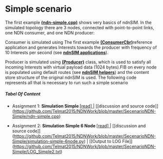 
#  Simple scenario

The first example [<b>(ndn-simple.cpp)</b>](https://github.com/syaifulahdan/ndndlearn/blob/master/Simple-scenario-Coding/ndn-simple.cpp)  shows very basics of ndnSIM. In the simulated topology there are 3 nodes, connected with point-to-point links, one NDN consumer, and one NDN producer:

Consumer is simulated using  The first example [<b>(ConsumerCbr)</b>](http://ndnsim.net/2.0/doxygen/classns3_1_1ndn_1_1ConsumerCbr.html)reference application and generates Interests towards the producer with frequency of 10 Interests per second (see [<b>ndnSIM applications</b>](http://ndnsim.net/2.0/applications.html)).

Producer is simulated using [<b>(Producer)</b>](http://ndnsim.net/2.0/doxygen/classns3_1_1ndn_1_1Producer.html) class, which is used to satisfy all incoming Interests with virtual payload data (1024 bytes).FIB on every node is populated using default routes (see [<b>ndnSIM helpers</b>](http://ndnsim.net/2.0/helpers.html)) and the content store structure of the original ndnSIM is used. The following code represents all that is necessary to run such a simple scenario

##### Tabel Of Content

   -  Assignment 1: <b>Simulation Simple </b>[[read] ](https://github.com/Telmat2015/NDNWork/blob/master/SecenarioNDN-Simple/Simulation-Simple.md) | [[discussion and source code]] (https://github.com/Telmat2015/NDNWork/blob/master/SecenarioNDN-Simple/ndn-simple.cpp)
   
   -  Assignment 2: <b>Simulation Simple 6 Node </b>[[read] ](https://github.com/Telmat2015/NDNWork/blob/master/SecenarioNDN-Simple/Simulation-Simple-6node.md) | [[discussion and source code]] (https://github.com/Telmat2015/NDNWork/blob/master/SecenarioNDN-Simple/simulation-simple-6node.py) | [[Output to LOG File]] (https://github.com/Telmat2015/NDNWork/blob/master/SecenarioNDN-Simple/LOG_Simple2.txt)
